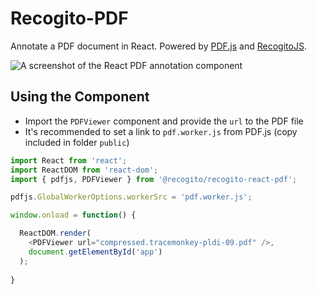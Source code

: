 # Recogito-PDF

Annotate a PDF document in React. Powered by [PDF.js](https://mozilla.github.io/pdf.js/) and [RecogitoJS](https://github.com/recogito/recogito-js).

![A screenshot of the React PDF annotation component](https://github.com/recogito/recogito-pdf/raw/main/sceenshot.png)

## Using the Component

- Import the `PDFViewer` component and provide the `url` to the PDF file
- It's recommended to set a link to `pdf.worker.js` from PDF.js (copy included in folder `public`)

```js
import React from 'react';
import ReactDOM from 'react-dom';
import { pdfjs, PDFViewer } from '@recogito/recogito-react-pdf';

pdfjs.GlobalWorkerOptions.workerSrc = 'pdf.worker.js';

window.onload = function() {

  ReactDOM.render(
    <PDFViewer url="compressed.tracemonkey-pldi-09.pdf" />,
    document.getElementById('app')
  );
    
}
```
